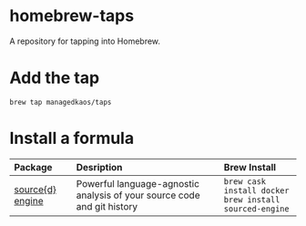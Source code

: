 # homebrew-taps
A repository for tapping into Homebrew.

# Add the tap
`brew tap managedkaos/taps`

# Install a formula
|Package   |Desription   |Brew Install  |
|:---|:---|:---|
|[source{d} engine](https://github.com/src-d/engine)|Powerful language-agnostic analysis of your source code and git history|`brew cask install docker`<br />`brew install sourced-engine`|
